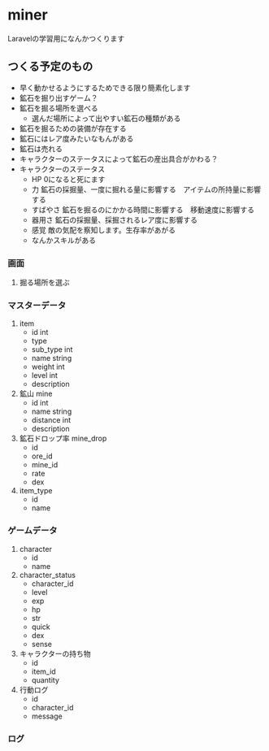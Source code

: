# miner
Laravelの学習用になんかつくります

## つくる予定のもの

- 早く動かせるようにするためできる限り簡素化します
- 鉱石を掘り出すゲーム？
- 鉱石を掘る場所を選べる
  - 選んだ場所によって出やすい鉱石の種類がある
- 鉱石を掘るための装備が存在する
- 鉱石にはレア度みたいなもんがある
- 鉱石は売れる
- キャラクターのステータスによって鉱石の産出具合がかわる？
- キャラクターのステータス
    - HP 0になると死にます
    - 力 鉱石の採掘量、一度に掘れる量に影響する　アイテムの所持量に影響する
    - すばやさ 鉱石を掘るのにかかる時間に影響する　移動速度に影響する 
    - 器用さ 鉱石の採掘量、採掘されるレア度に影響する
    - 感覚 敵の気配を察知します。生存率があがる
    - なんかスキルがある
    
### 画面    
1. 掘る場所を選ぶ

### マスターデータ
1. item
    - id int
    - type
    - sub_type int
    - name string
    - weight int
    - level int
    - description
1. 鉱山 mine
    - id int
    - name string
    - distance int
    - description
1. 鉱石ドロップ率 mine_drop
    - id
    - ore_id
    - mine_id
    - rate
    - dex
1. item_type
    - id
    - name
    
### ゲームデータ
1. character
    - id
    - name
1. character_status
    - character_id
    - level
    - exp
    - hp
    - str
    - quick
    - dex
    - sense
1. キャラクターの持ち物
    - id
    - item_id
    - quantity
1. 行動ログ
   - id
   - character_id
   - message


### ログ
